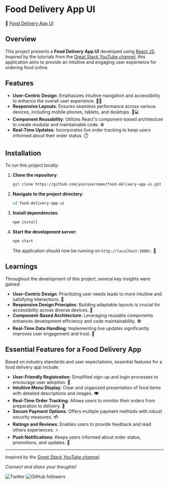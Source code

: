 
# Food Delivery App UI

🍅 [Food Delivery App UI](https://deepakkumar0622.github.io/food-app/)

## Overview 

This project presents a **Food Delivery App UI** developed using [React JS](https://reactjs.org/). Inspired by the tutorials from the [Great Stack YouTube channel](https://www.youtube.com/channel/UCXYZ), this application aims to provide an intuitive and engaging user experience for ordering food online.

## Features

- **User-Centric Design**: Emphasizes intuitive navigation and accessibility to enhance the overall user experience. 🧑‍💻
- **Responsive Layouts**: Ensures seamless performance across various devices, including mobile phones, tablets, and desktops. 📱💻
- **Component Reusability**: Utilizes React's component-based architecture to create modular and maintainable code. ♻️
- **Real-Time Updates**: Incorporates live order tracking to keep users informed about their order status. ⏱️

## Installation

To run this project locally:

1. **Clone the repository**:

   ```bash
   git clone https://github.com/yourusername/food-delivery-app-ui.git
   ```

2. **Navigate to the project directory**:

   ```bash
   cd food-delivery-app-ui
   ```

3. **Install dependencies**:

   ```bash
   npm install
   ```

4. **Start the development server**:

   ```bash
   npm start
   ```

   The application should now be running on `http://localhost:3000/`. 🚀

## Learnings

Throughout the development of this project, several key insights were gained:

- **User-Centric Design**: Prioritizing user needs leads to more intuitive and satisfying interactions. 🧠
- **Responsive Design Principles**: Building adaptable layouts is crucial for accessibility across diverse devices. 📐
- **Component-Based Architecture**: Leveraging reusable components enhances development efficiency and code maintainability. 🛠️
- **Real-Time Data Handling**: Implementing live updates significantly improves user engagement and trust. 🔄

## Essential Features for a Food Delivery App

Based on industry standards and user expectations, essential features for a food delivery app include:

- **User-Friendly Registration**: Simplified sign-up and login processes to encourage user adoption. 📝
- **Intuitive Menu Display**: Clear and organized presentation of food items with detailed descriptions and images. 🍽️
- **Real-Time Order Tracking**: Allows users to monitor their orders from preparation to delivery. 🛵
- **Secure Payment Options**: Offers multiple payment methods with robust security measures. 💳
- **Ratings and Reviews**: Enables users to provide feedback and read others experiences. ⭐
- **Push Notifications**: Keeps users informed about order status, promotions, and updates. 🔔

---

*Inspired by the [Great Stack YouTube channel](https://www.youtube.com/@GreatStackDev).*

*Connect and share your thoughts!*

![Twitter](https://img.shields.io/twitter/follow/yourusername?style=social)
![GitHub followers](https://img.shields.io/github/followers/yourusername?style=social)
```

